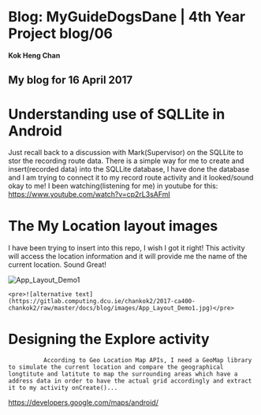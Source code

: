 # Blog: MyGuideDogsDane | 4th Year Project blog/06

**Kok Heng Chan**

## My blog for 16 April 2017

# Understanding use of SQLLite in Android

   Just recall back to a discussion with Mark(Supervisor) on the SQLLite to stor the recording route data.  There is a simple way for me to create and insert(recorded data) into the SQLLite database, I have done the database and I am trying to connect it to my record route activity and it looked/sound okay to me! I been watching(listening for me) in youtube for this:
https://www.youtube.com/watch?v=cp2rL3sAFmI

# The My Location layout images

   I have been trying to insert into this  repo, I wish I got it right!
   This activity will access the location information and it will provide me the name of the current location. Sound Great!

![App_Layout_Demo1](https://gitlab.computing.dcu.ie/chankok2/2017-ca400-chankok2/raw/master/docs/blog/images/App_Layout_Demo1.jpg)

    <pre>![alternative text](https://gitlab.computing.dcu.ie/chankok2/2017-ca400-chankok2/raw/master/docs/blog/images/App_Layout_Demo1.jpg)</pre>


# Designing the Explore activity

			  According to Geo Location Map APIs, I need a GeoMap library to simulate the current location and compare the geographical longtitute and latitute to map the surrounding areas which have a address data in order to have the actual grid accordingly and extract it to my activity onCreate()...
https://developers.google.com/maps/android/
